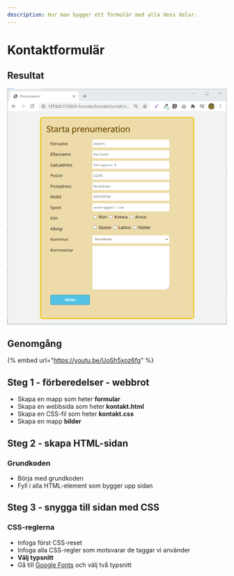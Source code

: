 ```yaml
---
description: Hur man bygger ett formulär med alla dess delar.
---
```


# Kontaktformulär

## Resultat

![](../.gitbook/assets/image%20%2872%29.png)

## Genomgång

{% embed url="https://youtu.be/UoSh5xoz6fg" %}

## Steg 1 - förberedelser - webbrot

* Skapa en mapp som heter **formular**
* Skapa en webbsida som heter **kontakt.html**
* Skapa en CSS-fil som heter **kontakt.css**
* Skapa en mapp **bilder**

## Steg 2 - skapa HTML-sidan <a id="steg-2-skapa-html-sida"></a>

### Grundkoden

* Börja med grundkoden
* Fyll i alla HTML-element som bygger upp sidan

## **Steg 3 - snygga till sidan med CSS** <a id="steg-3-snygga-till-sidan-med-css"></a>

### CSS-reglerna <a id="css-reglerna"></a>

* Infoga först CSS-reset
* Infoga alla CSS-regler som motsvarar de taggar vi använder
* **Välj typsnitt**
* Gå till [Google Fonts](https://fonts.google.com) och välj två typsnitt

